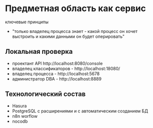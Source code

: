 # Предметная область как сервис

ключевые принципы 

* "только владелец процесса знает - какой процесс он хочет выстроить и какими данными он будет оперировать"

## Локальная проверка

* проектант API http://localhost:8080/console
* владелец классификаторов - http://localhost:18080/
* владелец процесса - http://localhost:5678
* администратор DBA - http://localhost:8889

## Технологический состав

* Hasura
* PostgreSQL с расширениями и с автоматическим созданием БД
* n8n worflow
* nocodb
